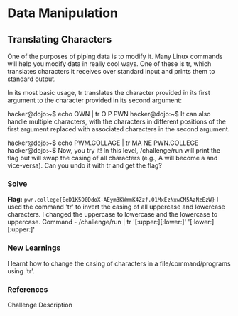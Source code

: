 # Data Manipulation

## Translating Characters
One of the purposes of piping data is to modify it. Many Linux commands will help you modify data in really cool ways. One of these is tr, which translates characters it receives over standard input and prints them to standard output.

In its most basic usage, tr translates the character provided in its first argument to the character provided in its second argument:

hacker@dojo:~$ echo OWN | tr O P
PWN
hacker@dojo:~$
It can also handle multiple characters, with the characters in different positions of the first argument replaced with associated characters in the second argument.

hacker@dojo:~$ echo PWM.COLLAGE | tr MA NE
PWN.COLLEGE
hacker@dojo:~$
Now, you try it! In this level, /challenge/run will print the flag but will swap the casing of all characters (e.g., A will become a and vice-versa). Can you undo it with tr and get the flag?

### Solve
**Flag:** `pwn.college{EeD1K5D0DdoX-AEym3KWmmK4Zzf.01MxEzNxwCM5AzNzEzW}`
I used the command 'tr' to invert the casing of all uppercase and lowercase characters. I changed the uppercase to lowercase and the lowercase to uppercase.
Command - /challenge/run | tr '[:upper:][:lower:]' '[:lower:][:upper:]'

### New Learnings
I learnt how to change the casing of characters in a file/command/programs using 'tr'.

### References 
Challenge Description
